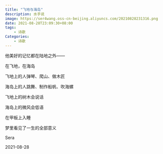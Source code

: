 ```yaml
---
title: "飞地与海岛"
description: 水手说
image: https://ser4wang.oss-cn-beijing.aliyuncs.com/20210828231316.png
date: 2021-08-28T23:09:30+08:00
tags:
    - 诗歌
Categories:
    - 诗歌
---
```




他美好的记忆都在陆地之外——

在飞地，在海岛



飞地上的人弹琴、爬山、做木匠

海岛上的人跳舞、制作船帆、吹海螺



飞地上的树木会说话

海岛上的微风会低语



在甲板上入睡

梦里看见了一生的全部意义



Sera

2021-08-28 
